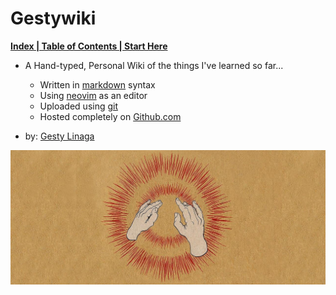# Gestywiki 

 **[Index | Table of Contents | Start Here](docs/index.md)**

* A Hand-typed, Personal Wiki of the things I've learned so far...
    + Written in [markdown](docs/mdCheatsheet.md) syntax
    + Using [neovim](https://neovim.io) as an editor
    + Uploaded using [git](https://git-scm.com)
    + Hosted completely on [Github.com](https://github.com)
    
* by: [Gesty Linaga](https://github.com/gestylinaga)

![gestywiki.png](imgs/gestywiki.png)

